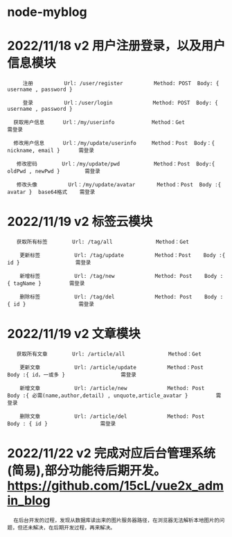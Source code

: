 # node-myblog

# 2022/11/18  v2 用户注册登录，以及用户信息模块
         注册          Url: /user/register          Method: POST  Body: { username , password } 
         
         登录          Url：/user/login             Method: POST  Body: { username , password } 
         
      获取用户信息      Url：/my/userinfo            Method：Get              需登录
      
      修改用户信息      Url：/my/update/userinfo     Method：Post  Body：{  nickname, email }      需登录 
      
       修改密码        Url：/my/update/pwd           Method：Post  Body:{ oldPwd , newPwd }        需登录 
       
       修改头像          Url：/my/update/avatar       Method：Post  Body :{ avatar }  base64格式    需登录             


# 2022/11/19 v2  标签云模块
       获取所有标签        Url: /tag/all              Method：Get

        更新标签           Url: /tag/update          Method：Post    Body :{ id }                  需登录

        新增标签           Url: /tag/new             Method: Post    Body :{ tagName }         需登录

        删除标签           Url: /tag/del             Method: Post    Body : { id }                 需登录

# 2022/11/19 v2 文章模块
       获取所有文章        Url: /article/all              Method：Get

        更新文章           Url: /article/update          Method：Post    Body :{ id，一或多 }                  需登录

        新增文章           Url: /article/new             Method: Post    Body :{ 必需(name,author,detail) , unquote,article_avatar }         需登录

        删除文章           Url: /article/del             Method: Post    Body : { id }                 需登录

# 2022/11/22 v2 完成对应后台管理系统(简易),部分功能待后期开发。https://github.com/15cL/vue2x_admin_blog
      
      在后台开发的过程，发现从数据库读出来的图片服务器路径，在浏览器无法解析本地图片的问题，但还未解决，在后期开发过程，再来解决。

